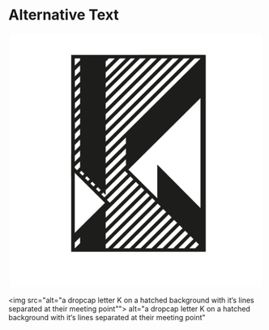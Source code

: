 # Alternative Text

<p align="center">
  <img src="k-dropcap-polivka.png" alt="a dropcap letter K  on a hatched background with it‘s lines separated at their meeting point" "class="center" width="500" />
</p>

<img src="alt="a dropcap letter K  on a hatched background with it‘s lines separated at their meeting point""> alt="a dropcap letter K  on a hatched background with it‘s lines separated at their meeting point"
